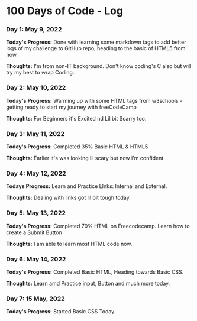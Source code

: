 # 100 Days of Code - Log

### Day 1: May 9, 2022

**Today's Progress:** Done with learning some markdown tags to add better logs of my challenge to GitHub repo, heading to the basic of HTML5 from now.

**Thoughts:** I'm from non-IT background. Don't know coding's C also but will try my best to wrap Coding..

### Day 2: May 10, 2022

**Today's Progress:** Warming up with some HTML tags from w3schools - getting ready to start my journey with freeCodeCamp

**Thoughts:** For Beginners it's Excited nd Lil bit Scarry too.


### Day 3: May 11, 2022

**Today's Progress:** Completed 35% Basic HTML & HTML5

**Thoughts:** Earlier it's was looking lil scary but now i'm confident.


### Day 4: May 12, 2022

**Todays Progress:** Learn and Practice LInks: Internal and External.

**Thoughts:** Dealing with links got lil bit tough today.


### Day 5: May 13, 2022

**Today's Progress:** Completed 70% HTML on Freecodecamp. Learn how to create a Submit Button

**Thoughts:** I am able to learn most HTML code now.


### Day 6: May 14, 2022

**Today's Progress:** Completed Basic HTML, Heading towards Basic CSS.

**Thoughts:** Learn amd Practice input, Button and much more today.


### Day 7: 15 May, 2022

**Today's Progress:** Started Basic CSS Today.







